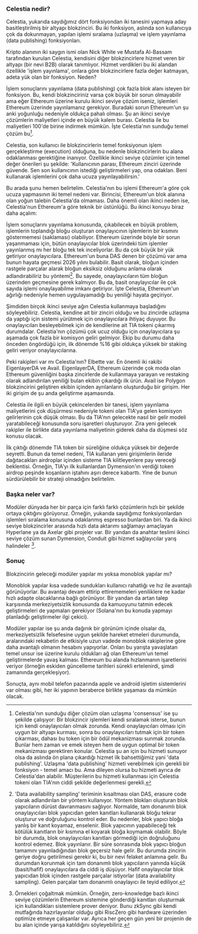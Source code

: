 ### Celestia nedir?
Celestia, yukarıda saydığımız dört fonksiyondan iki tanesini yapmaya aday basitleştirilmiş bir altyapı blokzinciri. Bu iki fonksiyon, aslında son kullanıcıya çok da dokunmayan, yapılan işlemi sıralama (uzlaşma) ve işlem yayınlama (data publishing) fonksiyonları. 

Kripto alanının iki saygın ismi olan Nick White ve Mustafa Al-Bassam tarafından kurulan Celestia, kendisini diğer blokzincirlere hizmet veren bir altyapı (bir nevi B2B) olarak tanımlıyor. Hizmet verdikleri bu iki alandan özellikle 'işlem yayınlama', onlara göre blokzincirlere fazla değer katmayan, adeta yük olan bir fonksiyon. Neden? 

İşlem sonuçlarını yayınlama (data publishing) çok fazla blok alanı isteyen bir fonksiyon. Bu, kendi blokzinciriniz varsa çok büyük bir sorun olmayabilir ama eğer Ethereum üzerine kurulu ikinci seviye çözüm iseniz, işlemleri Ethereum üzerinde yayınlamanız gerekiyor. Buradaki sorun
Ethereum'un şu anki yoğunluğu nedeniyle oldukça pahalı olması. Şu an ikinci seviye çözümlerin maliyetleri içinde en büyük kalem burası. Celestia ile bu maliyetleri 100'de birine indirmek mümkün. İşte Celestia'nın sunduğu temel çözüm bu[^8]. 

Celestia, son kullanıcı ile blokzincirlerin temel fonksiyonun işlem gerçekleştirme (execution) olduğuna, bu nedenle blokzincirlerin bu alana odaklanması gerektiğine inanıyor. Özellikle ikinci seviye çözümler için temel değer önerileri şu şekilde: 'Kullanıcının parası, Ethereum zinciri üzerinde güvende. Sen son kullanıcının istediği geliştirmeleri yap, ona odaklan. Beni kullanarak işlemlerini çok daha ucuza yayınlayabilirsin.'

Bu arada şunu hemen belirtelim. Celestia'nın bu işlemi Ethereum'a göre çok ucuza yapmasının iki temel nedeni var. Birincisi, Ethereum'un blok alanına olan yoğun talebin Celestia'da olmaması. Daha önemli olan ikinci neden ise, Celestia'nun Ethereum'a göre teknik bir üstünlüğü. Bu ikinci konuyu biraz daha açalım:

İşlem sonuçlarını yayınlama konusunda, çıkabilecek en büyük problem, işlemlerin toplandığı bloğu oluşturan onaylayıcının işlemlerin bir kısmını göstermemesi (saklaması) olabiliyor. Ethereum üzerinde böyle bir sorun yaşanmaması için, bütün onaylayıcılar blok üzerindeki tüm işlemler yayınlanmış mı her bloğu tek tek inceliyorlar. Bu da çok büyük bir yük getiriyor onaylayıcılara. Ethereum'un buna DAS denen bir çözümü var ama bunun hayata geçmesi 2026 yılını bulabilir. Basit olarak, bloğun içinden rastgele parçalar alarak bloğun eksiksiz olduğunu anlama olarak adlandırabiliriz bu yöntemi[^9]. Bu sayede, onaylayıcıların tüm bloğun üzerinden geçmesine gerek kalmıyor. Bu da, basit onaylayıcılar ile çok sayıda işlemi onaylayabilme imkanı getiriyor. İşte Celestia, Ethereum'un ağırlığı nedeniyle hemen uygulayamadığı bu yeniliği hayata geçiriyor. 

Şimdiden birçok ikinci seviye ağın Celestia kullanmaya başladığını söyleyebiliriz. Celestia, kendine ait bir zinciri olduğu ve bu zincirde uzlaşma da yaptığı için sistemi yürütmek için onaylayıcılara ihtiyaç duyuyor. Bu onaylayıcıları besleyebilmek için de kendilerine ait TIA tokeni çıkarmış durumdalar. Celestia'nın çözümü çok ucuz olduğu için onaylayıcılara şu aşamada çok fazla bir komisyon geliri gelmiyor. Ekip bu durumu daha önceden öngördüğü için, ilk dönemde %16 gibi oldukça yüksek bir staking geliri veriyor onaylayıcılarına. 

Peki rakipleri var mı Celestia'nın? Elbette var. En önemli iki rakibi EigenlayerDA ve Avail. EigenlayerDA, Ethereum üzerinde çok moda olan Ethereum güvenliğini başka zincirlerde de kullanmaya yarayan ve restaking olarak adlandırılan yeniliği bulan ekibin çıkardığı ilk ürün. Avail ise Polygon blokzincirini geliştiren ekibin içinden ayrılanların oluşturduğu bir girişim. Her iki girişim de şu anda geliştirme aşamasında. 

Celestia ile ilgili en büyük çekincelerden bir tanesi, işlem yayınlama maliyetlerini çok düşürmesi nedeniyle tokeni olan TIA'ya gelen komisyon gelirlerinin çok düşük olması. Bu da TIA'nın gelecekte nasıl bir gelir modeli yaratabileceği konusunda soru işaretleri oluşturuyor. Zira yeni gelecek rakipler ile birlikte data yayınlama maliyetinin giderek daha da düşmesi söz konusu olacak. 

İlk çıktığı dönemde TIA token bir süreliğine oldukça yüksek bir değerde seyretti. Bunun da temel nedeni, TIA kullanan yeni girişimlerin ileride dağıtacakları airdroplar içinden sisteme TIA kilitleyenlere pay vereceği beklentisi. Örneğin, TIA'yı ilk kullanlardan Dymension'ın verdiği token airdrop peşinde koşanların iştahını aşırı derece kabarttı. Yine de bunun sürdürülebilir bir strateji olmadığını belirtelim. 

### Başka neler var?
Modüler dünyada her bir parça için farklı farklı çözümlerin hızlı bir şekilde ortaya çıktığını görüyoruz. Örneğin, yukarıda saydığımız fonksiyonlardan işlemleri sıralama konusuna odaklanmış espresso bunlardan biri. Ya da ikinci seviye blokzincirler arasında hızlı data aktarımı sağlamayı amaçlayan Hyperlane ya da Axelar gibi projeler var. Bir yandan da anahtar teslimi ikinci seviye çözüm sunan Dymension, Conduit gibi hizmet sağlayıcılar yarış halindeler [^5]. 

### Sonuç
Blokzincirin geleceği modüler yapılar mı yoksa monoblok yapılar mı? 

Monoblok yapılar kısa vadede sundukları kullanıcı rahatlığı ve hız ile avantajlı görünüyorlar. Bu avantajı devam ettirip ettirememeleri yeniliklere ne kadar hızlı adapte olacaklarına bağlı görünüyor. Bir yandan da artan talep karşısında merkeziyetsizlik konusunda da kamuoyunu tatmin edecek geliştirmeleri de yapmaları gerekiyor (Solana'nın bu konuda yapmayı planladığı geliştirmeler ilgi çekici). 

Modüler yapılar ise şu anda dağınık bir görünüm içinde olsalar da, merkeziyetsizlik felsefesine uygun şekilde hareket etmeleri durumunda, aralarındaki rekabetin de etkisiyle uzun vadede monoblok rakiplerine göre daha avantajlı olmanın hesabını yapıyorlar. Onları bu yarışta yavaşlatan temel unsur ise üzerine kurulu oldukları ağ olan Ethereum'un temel geliştirmelerde yavaş kalması. Ethereum bu alanda hızlanmanın işaretlerini veriyor (örneğin eskiden güncelleme tarihleri sürekli ertelenirdi, şimdi zamanında gerçekleşiyor). 

Sonuçta, aynı mobil telefon pazarında apple ve android işletim sistemlerini var olması gibi, her iki yapının beraberce birlikte yaşaması da mümkün olacak. 


[^1]: Meşhur 'çifte harcama' problemi, ingilizcesi double spending. Kişi aynı parayı A ve B kişine aynı anda göndermeye çalışabilir. Bunu yaptığında makinelerden bir kısmı A kişisine giden işlemi alır, kimileri ise B kişisine giden işlemi. Böyle bir durumda iki ayrı blok sisteme girer. Zaman içinde topluluk ya A kişine giden bloğun peşine takılır ya da B kişisine giden bloğun. Böylece konsensus oluşmuş olur. 
[^2]: 'Data publishing' olarak adlandırılan bu özellik, kimi zaman 'data availability' olarak yanlış adlandırılabiliyor. 'Data availability' geçmiş tüm işlemlerin saklanması olarak düşünülebilir  (bir başka deyişle ingilizcede data storage olarak adlandırılan kavram) - onun blokzincir üzerindeki tüm makinelerde saklanmasına gerek yok. Birkaç makine bütün geçmişi (ya da arşivi) saklayabilir. 
[^3]: Basitleştirmek için bu şekilde anlatıyorum, teknik arkadaşlar hemen çullanmasın. Aslında kastedilen, 'script' dediğimiz kodların çok kısıtlı olması. Taproot geliştirmesi ile birlikte özellikle ordinals üzerinden bu kısıt bir parça kırıldı ama hâlâ yeterli sayılmaz. Bitcoin üzerine ikinci seviye çözümler de geliştirilmeye çalışıyor ama bu çözümlerin tam layıkıyla çalışabilmesi için Bitcoin üzerinde yeni güncellemelerin gelmesi (bir nevi soft fork olması) gerekiyor ki bu tip güncellemeler Bitcoin'e üç-dört yılda bir ancak geliyor. Bu güncelleme gelene kadar Bitcoin üzerinde akıllı kontrat kullanımı için bir ara çözüm olan BitVM geliştiriliyor. İlgilenenler bu alanda çalışan Türk bir ekibin (Chainway) kurduğu Citrea çözümünü inceleyebilirler. 
[^4]: EIP 4337 denen bu çözümü kökten sisteme koyamayan Ethereum, bunu bir standart (ERC) olarak yavaş yavaş genele yaymayı planlıyor. 
[^5]: Örnekleri çoğaltmak mümkün. Örneğin, zero-knowledge bazlı ikinci seviye çözümlerin Ethereum sistemine gönderdiği kanıtları oluşturmak için kullandıkları sistemlere prover deniyor. Bunu zkSync gibi kendi mutfağında hazırlayanlar olduğu gibi RiscZero gibi hardware üzerinden optimize etmeye çalışanlar var. Ayrıca her geçen gün yeni bir projenin de bu alan içinde yarışa katıldığını söyleyebiliriz.
[^6]: Duran blokzincirler yok mu? Var tabii. Bu alanda sabıkası olan zincirler var ama onların henüz yeterince olgunlaşmamış olduğunu söyleyerek şimdilik istisna olarak görüp konumuz dışında bırakıyoruz. 
[^7]: Bunun uzun vadede sürdürülebilir bir strateji olup olmadığı konusunda tartışmalar mevcut. Bu haliyle Bitcoin sistemini sürdüren madencilerin ana gelir kaynağı yeni blok oluşturma sonrası verilen madencilik ödülleri. Bu ödül ise her dört yılda bir yarılanıyor. Madencilerin bir diğer gelir kalemi olan işlem ücretleri, Bitcoin sadece para transferi için kullanılırsa çok az kalıyor. Eğer Bitcoin üzerine yeni sistemler (örneğin DeFi kullanan ikinci seviye çözümler) olursa, o zaman işlem ücretleri ve madencilerin gelirleri de artacak. 
[^8]: Celestia'nın sunduğu diğer çözüm olan uzlaşma 'consensus' ise şu şekilde çalışıyor: Bir blokzincir işlemleri kendi sıralamak isterse, bunun için kendi onaylayıcıları olmak zorunda. Kendi onaylayıcıları olması için uygun bir altyapı kurması, sonra bu onaylayıcıları tutmak için bir token çıkarması, dahası bu token için bir ödül mekanizması sunmak zorunda. Bunlar hem zaman ve emek isteyen hem de uygun optimal bir token mekanizması gerektiren konular. Celestia şu an için bu hizmeti sunuyor olsa da aslında ön plana çıkardığı hizmet ilk bahsettiğimiz yani 'data publishing'. Uzlaşma  'data publishing' hizmeti verebilmek için gerekli bir fonksiyon - temel amacı bu. Ama dileyen olursa bu hizmeti ayrıca de Celestia'dan alabilir. Müşterilerin bu hizmeti kullanması için Celestia tokeni olan TIA'nın ciddi şekilde değerlenmesi gerekli.
[^9]: 'Data availability sampling' teriminin kısaltması olan DAS, erasure code olarak adlandırılan bir yöntem kullanıyor. Yöntem blokları oluşturan blok yapıcıların dürüst davranmasını sağlıyor. Normalde, tam donanımlı blok onaylayıcıları blok yapıcıdan gelen kanıtları kullanarak bloğu tekrar oluşturur ve doğruluğunu kontrol eder. Bu nedenler, blok yapıcı bloğa yanlış bir kanıt koyamaz, enselenir. Blok yapıcının yapabileceği tek kötülük kanıtların bir kısmına el koyarak bloğa koymamak olabilir. Böyle bir durumda, blok onaylayıcıları kanıtları görmediği için doğruluğunu kontrol edemez. Blok yayınlanır. Bir süre sonrasında blok yapıcı bloğun tamamını yayınladığından blok geçersiz hale gelir. Bu durumda zincirin geriye doğru getirilmesi gerekir ki, bu bir nevi felaket anlamına gelir. Bu durumdan korunmak için tam donanımlı blok yapıcıların yanında küçük (basit/hafif) onaylayıcılara da ciddi iş düşüyor. Hafif onaylayıcılar blok yapıcıdan blok içinden rastgele parçalar istiyorlar (data availability sampling). Gelen parçalar tam donanımlı onaylayıcı ile teyid ediliyor. 
[^10]: Clave'de ufak da olsa bir [yatırımım](https://blog.getclave.io/p/claves-breakthrough-16m-pre-seed) olduğunu buraya 'disclaimer' olarak koyalım.  
